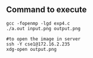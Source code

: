 ## Command to execute
```console
gcc -fopenmp -lgd exp4.c
./a.out input.png output.png

#to open the image in server
ssh -Y cse1@172.16.2.235
xdg-open output.png

```
